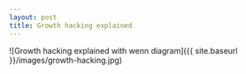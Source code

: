 ```yaml
---
layout: post
title: Growth hacking explained
---
```


![Growth hacking explained with wenn diagram]({{ site.baseurl }}/images/growth-hacking.jpg)
